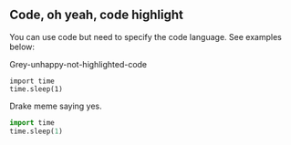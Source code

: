 ## Code, oh yeah, code highlight

You can use code but need to specify the code language.
See examples below:

Grey-unhappy-not-highlighted-code
```
import time
time.sleep(1)
```

Drake meme saying yes. 
```python
import time
time.sleep(1)
```

